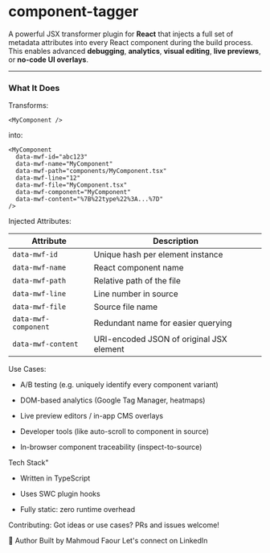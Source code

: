# component-tagger

A powerful JSX transformer plugin for **React** that injects a full set of metadata attributes into every React component during the build process. This enables advanced **debugging**, **analytics**, **visual editing**, **live previews**, or **no-code UI overlays**.

---

### What It Does

Transforms:

```tsx
<MyComponent />
```
into: 
```tsx
<MyComponent
  data-mwf-id="abc123"
  data-mwf-name="MyComponent"
  data-mwf-path="components/MyComponent.tsx"
  data-mwf-line="12"
  data-mwf-file="MyComponent.tsx"
  data-mwf-component="MyComponent"
  data-mwf-content="%7B%22type%22%3A...%7D"
/>
```
 Injected Attributes:

| Attribute            | Description                              |
| -------------------- | ---------------------------------------- |
| `data-mwf-id`        | Unique hash per element instance         |
| `data-mwf-name`      | React component name                     |
| `data-mwf-path`      | Relative path of the file                |
| `data-mwf-line`      | Line number in source                    |
| `data-mwf-file`      | Source file name                         |
| `data-mwf-component` | Redundant name for easier querying       |
| `data-mwf-content`   | URI-encoded JSON of original JSX element |

Use Cases:
- A/B testing (e.g. uniquely identify every component variant)

- DOM-based analytics (Google Tag Manager, heatmaps)

- Live preview editors / in-app CMS overlays

- Developer tools (like auto-scroll to component in source)

- In-browser component traceability (inspect-to-source)

 Tech Stack"
- Written in TypeScript

- Uses SWC plugin hooks

- Fully static: zero runtime overhead
  
Contributing:
Got ideas or use cases? PRs and issues welcome!

👤 Author
Built by Mahmoud Faour
Let's connect on LinkedIn
